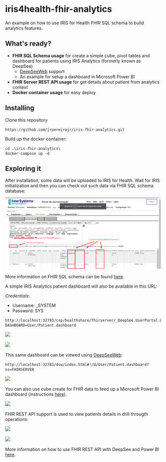 # iris4health-fhir-analytics

An example on how to use IRIS for Health FHIR SQL schema to build analytics features.

## What's ready?

* **FHIR SQL Schema usage** for create a simple cube, pivot tables and dashboard for patients using IRIS Analytics (formerly known as DeepSee)
  * [DeepSeeWeb](https://openexchange.intersystems.com/package/DeepSeeWeb) support
  * An example for setup a dashboard in Microsoft Power BI
* **FHIR Server REST API usage** for get details about patient from analytics context
* **Docker container usage** for easy deploy

## Installing

Clone this repository

```
https://github.com/jrpereirajr/iris-fhir-analytics.git
```

Build up the docker container:

```
cd .\iris-fhir-analytics\
docker-compose up -d
```

## Exploring it

After installation, some data will be uploaded to IRIS for Health. Wait for IRIS initialization and then you can check out such data via FHIR SQL schema database:

<img src="https://raw.githubusercontent.com/jrpereirajr/iris4health-fhir-analytics/master/img/Screenshot_36.png"></img>

More information on FHIR SQL schema can be found [here](doc/fhir-sql-schema.md).

A simple IRIS Analytics patient dashboard will also be available in this URL:

*Credentials*:
 * Username: _SYSTEM
 * Password: SYS

```
http://localhost:32783/csp/healthshare/fhirserver/_DeepSee.UserPortal.DashboardViewer.zen?DASHBOARD=User/Patient.dashboard
```

<img src="https://raw.githubusercontent.com/jrpereirajr/iris-fhir-analytics/power-bi-01/img/Lt94eO0NZa.gif"></img>

<img src="https://raw.githubusercontent.com/jrpereirajr/iris-fhir-analytics/power-bi-01/img/d2kAcL27Uo.gif"></img>

This same dashboard can be viewed using [DeepSeeWeb](https://openexchange.intersystems.com/package/DeepSeeWeb):

```
http://localhost:32783/dsw/index.html#!/d/User/Patient.dashboard?ns=FHIRSERVER
```

<img src="https://raw.githubusercontent.com/jrpereirajr/iris-fhir-analytics/power-bi-01/img/lN0F0MSNJr.gif"></img>

You can also use cube create for FHIR data to feed up a Microsoft Power BI dashboard (instructions [here](doc/power-bi-creating-patient-dashboard.md)).

<img src="https://raw.githubusercontent.com/jrpereirajr/iris-fhir-analytics/power-bi-01/img/xUxNmpMvvQ.gif"></img>

FHIR REST API support is used to view patients details in drill througth operations:

<img src="https://raw.githubusercontent.com/jrpereirajr/iris-fhir-analytics/power-bi-01/img/5y80LWQD7H.gif"></img>

<img src="https://raw.githubusercontent.com/jrpereirajr/iris-fhir-analytics/power-bi-01/img/hm33IIGQWl.gif"></img>

More information on how to use FHIR REST API with DeepSee and Power BI [here](doc/fhir-rest-api.md).